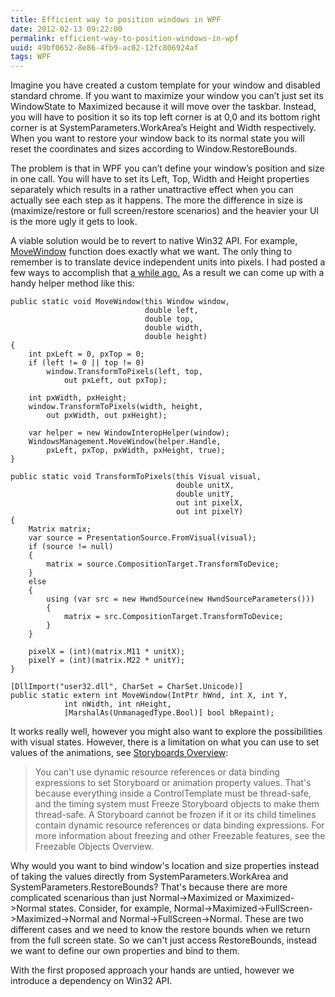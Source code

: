 ```yaml
---
title: Efficient way to position windows in WPF
date: 2012-02-13 09:22:00
permalink: efficient-way-to-position-windows-in-wpf
uuid: 49bf0652-8e86-4fb9-ac02-12fc806924af
tags: WPF
---
```


Imagine you have created a custom template for your window and disabled standard chrome. If you want to maximize your window you can’t just set its WindowState to Maximized because it will move over the taskbar. Instead, you will have to position it so its top left corner is at 0,0 and its bottom right corner is at SystemParameters.WorkArea’s Height and Width respectively. When you want to restore your window back to its normal state you will reset the coordinates and sizes according to Window.RestoreBounds.

The problem is that in WPF you can’t define your window’s position and size in one call. You will have to set its Left, Top, Width and Height properties separately which results in a rather unattractive effect when you can actually see each step as it happens. The more the difference in size is (maximize/restore or full screen/restore scenarios) and the heavier your UI is the more ugly it gets to look.

A viable solution would be to revert to native Win32 API. For example, [MoveWindow](http://msdn.microsoft.com/en-us/library/windows/desktop/ms633534(v=vs.85).aspx) function does exactly what we want. The only thing to remember is to translate device independent units into pixels. I had posted a few ways to accomplish that [a while ago.](Best-way-to-get-DPI-value-in-WPF) As a result we can come up with a handy helper method like this:

```
public static void MoveWindow(this Window window,
                              double left,
                              double top,
                              double width,
                              double height)
{
    int pxLeft = 0, pxTop = 0;
    if (left != 0 || top != 0)
        window.TransformToPixels(left, top, 
            out pxLeft, out pxTop);

    int pxWidth, pxHeight;
    window.TransformToPixels(width, height, 
        out pxWidth, out pxHeight);

    var helper = new WindowInteropHelper(window);
    WindowsManagement.MoveWindow(helper.Handle, 
        pxLeft, pxTop, pxWidth, pxHeight, true);
}

public static void TransformToPixels(this Visual visual,
                                     double unitX,
                                     double unitY,
                                     out int pixelX,
                                     out int pixelY)
{
    Matrix matrix;
    var source = PresentationSource.FromVisual(visual);
    if (source != null)
    {    
        matrix = source.CompositionTarget.TransformToDevice;
    }
    else
    {
        using (var src = new HwndSource(new HwndSourceParameters()))
        {
            matrix = src.CompositionTarget.TransformToDevice;
        }
    }

    pixelX = (int)(matrix.M11 * unitX);
    pixelY = (int)(matrix.M22 * unitY);
}

[DllImport("user32.dll", CharSet = CharSet.Unicode)]
public static extern int MoveWindow(IntPtr hWnd, int X, int Y, 
            int nWidth, int nHeight, 
            [MarshalAs(UnmanagedType.Bool)] bool bRepaint);
```

It works really well, however you might also want to explore the possibilities with visual states. However, there is a limitation on what you can use to set values of the animations, see [Storyboards Overview](http://msdn.microsoft.com/en-us/library/ms742868.aspx):

> You can't use dynamic resource references or data binding expressions to set Storyboard or animation property values. That's because everything inside a ControlTemplate must be thread-safe, and the timing system must Freeze Storyboard objects to make them thread-safe. A Storyboard cannot be frozen if it or its child timelines contain dynamic resource references or data binding expressions. For more information about freezing and other Freezable features, see the Freezable Objects Overview.

Why would you want to bind window's location and size properties instead of taking the values directly from SystemParameters.WorkArea and SystemParameters.RestoreBounds? That's because there are more complicated scenarious than just Normal->Maximized or Maximized->Normal states. Consider, for example, Normal->Maximized->FullScreen->Maximized->Normal and Normal->FullScreen->Normal. These are two different cases and we need to know the restore bounds when we return from the full screen state. So we can't just access RestoreBounds, instead we want to define our own properties and bind to them.

With the first proposed approach your hands are untied, however we introduce a dependency on Win32 API.